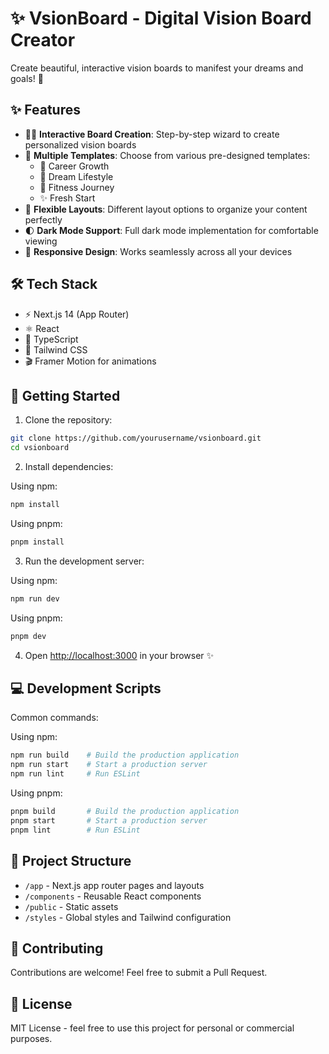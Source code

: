 # ✨ VsionBoard - Digital Vision Board Creator

Create beautiful, interactive vision boards to manifest your dreams and goals! 🎯

## ✨ Features

- 🧙‍♂️ **Interactive Board Creation**: Step-by-step wizard to create personalized vision boards
- 🎨 **Multiple Templates**: Choose from various pre-designed templates:
  - 💼 Career Growth
  - 🌟 Dream Lifestyle
  - 💪 Fitness Journey
  - ✨ Fresh Start
- 📱 **Flexible Layouts**: Different layout options to organize your content perfectly
- 🌓 **Dark Mode Support**: Full dark mode implementation for comfortable viewing
- 📱 **Responsive Design**: Works seamlessly across all your devices

## 🛠️ Tech Stack

- ⚡ Next.js 14 (App Router)
- ⚛️ React
- 📘 TypeScript
- 🎨 Tailwind CSS
- 🎬 Framer Motion for animations

## 🚀 Getting Started

1. Clone the repository:
```bash
git clone https://github.com/yourusername/vsionboard.git
cd vsionboard
```

2. Install dependencies:

Using npm:
```bash
npm install
```

Using pnpm:
```bash
pnpm install
```

3. Run the development server:

Using npm:
```bash
npm run dev
```

Using pnpm:
```bash
pnpm dev
```

4. Open [http://localhost:3000](http://localhost:3000) in your browser ✨

## 💻 Development Scripts

Common commands:

Using npm:
```bash
npm run build    # Build the production application
npm run start    # Start a production server
npm run lint     # Run ESLint
```

Using pnpm:
```bash
pnpm build       # Build the production application
pnpm start       # Start a production server
pnpm lint        # Run ESLint
```

## 📁 Project Structure

- `/app` - Next.js app router pages and layouts
- `/components` - Reusable React components
- `/public` - Static assets
- `/styles` - Global styles and Tailwind configuration

## 🤝 Contributing

Contributions are welcome! Feel free to submit a Pull Request.

## 📄 License

MIT License - feel free to use this project for personal or commercial purposes.

